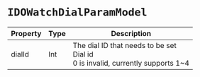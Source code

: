 # `IDOWatchDialParamModel`

| Property | Type | Description |
| ----------- | ------- | ------------ |
| dialId | Int | The dial ID that needs to be set<br/>Dial id<br/>0 is invalid, currently supports 1~4 |
